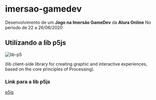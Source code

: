 # imersao-gamedev

Desenvolvimento de um **Jogo na Imersão GameDev** da **Alura Online**
No período de 22 a 26/06/2020

## Utilizando a lib p5js

![lib-p5](http://ecoarte.info/ecoarte/wp-content/uploads/2017/01/p5image.png)

(lib client-side library for creating graphic and interactive experiences, based on the core principles of Processing).

### Link para a lib p5js
[p5js](https://p5js.org>)

